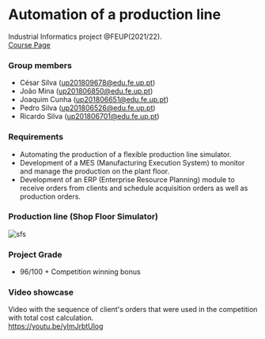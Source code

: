 
# Automation of a production line
Industrial Informatics project @FEUP(2021/22).  
[Course Page](https://sigarra.up.pt/feup/pt/ucurr_geral.ficha_uc_view?pv_ocorrencia_id=485737)  
 
### Group members
 * César Silva    (up201809678@edu.fe.up.pt) 
 * João Mina      (up201806850@edu.fe.up.pt)
 * Joaquim Cunha  (up201806651@edu.fe.up.pt)
 * Pedro Silva    (up201806526@edu.fe.up.pt)
 * Ricardo Silva  (up201806701@edu.fe.up.pt)

### Requirements
 * Automating the production of a flexible production line simulator.
 * Development of a MES (Manufacturing Execution System) to monitor and manage the production on the plant floor.
 * Development of an ERP (Enterprise Resource Planning) module to receive orders from clients and schedule acquisition orders as well as production orders.

### Production line (Shop Floor Simulator)
![sfs](https://user-images.githubusercontent.com/78810496/190900901-a91295ca-637c-4def-9ead-fdd43d13a97f.png)


### Project Grade
 * 96/100 + Competition winning bonus
 
### Video showcase
Video with the sequence of client's orders that were used in the competition with total cost calculation.  
https://youtu.be/yImJrbtUlog
